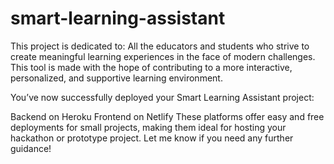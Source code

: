 # smart-learning-assistant
This project is dedicated to:  All the educators and students who strive to create meaningful learning experiences in the face of modern challenges. This tool is made with the hope of contributing to a more interactive, personalized, and supportive learning environment. 


You’ve now successfully deployed your Smart Learning Assistant project:

Backend on Heroku
Frontend on Netlify
These platforms offer easy and free deployments for small projects, making them ideal for hosting your hackathon or prototype project. Let me know if you need any further guidance!
